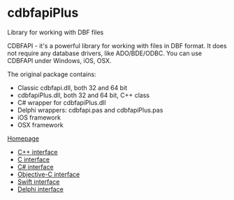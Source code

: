 # cdbfapiPlus
Library for working with DBF files

CDBFAPI - it's a powerful library for working with files in DBF format. It does not require any database drivers, like ADO/BDE/ODBC. 
You can use CDBFAPI under Windows, iOS, OSX.

The original package contains:

* Classic cdbfapi.dll, both 32 and 64 bit
* cdbfapiPlus.dll, both 32 and 64 bit, C++ class
* C# wrapper for cdbfapiPlus.dll
* Delphi wrappers: cdbfapi.pas and cdbfapiPlus.pas
* iOS framework
* OSX framework

[Homepage](https://www.whitetown.com/cdbfapi/)

* [C++ interface](https://www.whitetown.com/cdbfapi/docs/cpp/)
* [C interface](https://www.whitetown.com/cdbfapi/docs/c/)
* [C# interface](https://www.whitetown.com/cdbfapi/docs/cs/)
* [Objective-C interface](https://www.whitetown.com/cdbfapi/docs/objc/)
* [Swift interface](https://www.whitetown.com/cdbfapi/docs/swift/)
* [Delphi interface](https://www.whitetown.com/cdbfapi/docs/delphi/)

